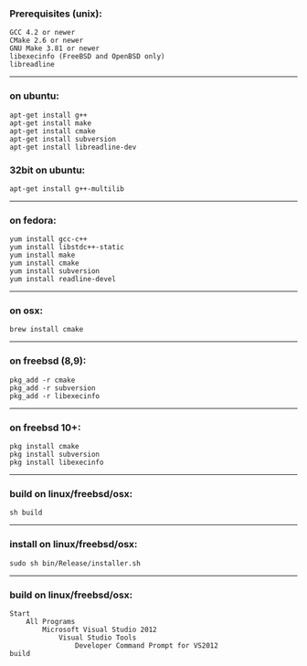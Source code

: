 ### Prerequisites (unix): 
	GCC 4.2 or newer
	CMake 2.6 or newer
	GNU Make 3.81 or newer
	libexecinfo (FreeBSD and OpenBSD only)
	libreadline

---------------------------------- 
### on ubuntu: 
	apt-get install g++ 
	apt-get install make 
	apt-get install cmake 
	apt-get install subversion
	apt-get install libreadline-dev

### 32bit on ubuntu: 
	apt-get install g++-multilib

---------------------------------- 
### on fedora: 
	yum install gcc-c++ 
	yum install libstdc++-static 
	yum install make 
	yum install cmake 
	yum install subversion
	yum install readline-devel

---------------------------------- 
### on osx: 
	brew install cmake

---------------------------------- 
### on freebsd (8,9): 
	pkg_add -r cmake 
	pkg_add -r subversion 
	pkg_add -r libexecinfo

---------------------------------- 
### on freebsd 10+: 
	pkg install cmake 
	pkg install subversion 
	pkg install libexecinfo

---------------------------------- 
### build on linux/freebsd/osx: 
	sh build

---------------------------------- 
### install on linux/freebsd/osx:  
	sudo sh bin/Release/installer.sh

---------------------------------- 
### build on linux/freebsd/osx: 
	Start
		All Programs
			Microsoft Visual Studio 2012
				Visual Studio Tools
					Developer Command Prompt for VS2012
	build
